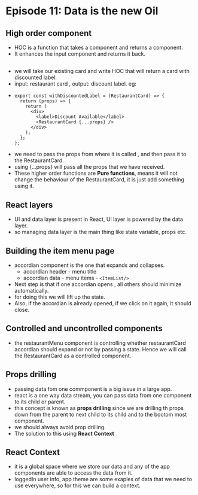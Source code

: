 # Episode 11: Data is the new Oil

## High order component

- HOC is a function that takes a component and returns a component.
- It enhances the input component and returns it back.

## 

- we will take our existing card and write HOC that will return a card with discounted label.
- input: restaurant card , output: discount label. eg:
- ```
  export const withDiscountedLabel = (RestaurantCard) => {
    return (props) => {
      return (
        <div>
          <label>Discount Available</label>
          <RestaurantCard {...props} />
        </div>
      );
    };
  };
  ```
- we need to pass the props from where it is called , and then pass it to the RestaurantCard.
- using {...props} will pass all the props that we have received.
- These higher order functions are **Pure functions**, means it will not change the behaviour of the RestaurantCard, it is just add something using it.

## React layers

- UI and data layer is present in React, UI layer is powered by the data layer.
- so managing data layer is the main thing like state variable, props etc.

## Building the item menu page

- accordian component is the one that expands and collapses.
   - accordian header - menu title
   - accordian data - menu items - `<ItemList/>`
- Next step is that if one accordian opens , all others should minimize automatically.
- for doing this we will lift up the state.
- Also, if the accordian is already opened, if we click on it again, it should close.

## Controlled and uncontrolled components

- the restaurantMenu component is controlling whether restaurantCard accordian should expand or not by passing a state. Hence we will call the RestaurantCard as a controlled component.

## Props drilling

- passing data fom one commponent is a big issue in a large app.
- react is a one way data stream, you can pass data from one component to its child or parent.
- this concept is known as **props drilling** since we are drilling th props down from the parent to next child to its child and to the bootom most component.
- we should always avoid prop drilling.
- The solution to this using **React Context**

## React Context

- it is a global space where we store our data and any of the app components are able to access the data from it.
- loggedIn user info, app theme are some exaples of data that we need to use everywhere, so for this we can build a context.

